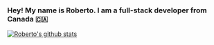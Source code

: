### Hey! My name is Roberto. I am a full-stack developer from Canada 🇨🇦 


[![Roberto's github stats](https://github-readme-stats.vercel.app/api?username=Infante&show_icons=true&theme=radical&count_private=true)](https://github.com/anuraghazra/github-readme-stats)

<!--
**Infante/Infante** is a ✨ _special_ ✨ repository because its `README.md` (this file) appears on your GitHub profile.

Here are some ideas to get you started:

- 🔭 I’m currently working on ...
- 🌱 I’m currently learning ...
- 👯 I’m looking to collaborate on ...
- 🤔 I’m looking for help with ...
- 💬 Ask me about ...
- 📫 How to reach me: ...
- 😄 Pronouns: ...
- ⚡ Fun fact: ...
-->
